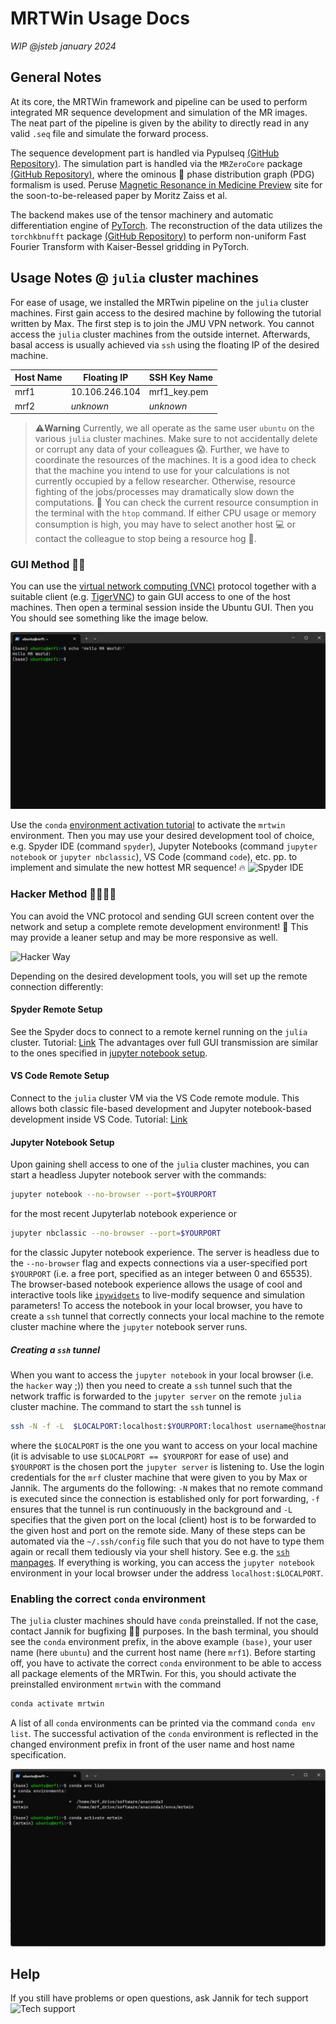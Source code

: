 # MRTWin Usage Docs

*WIP @jsteb january 2024*

## General Notes

At its core, the MRTWin framework and pipeline can be used to perform integrated MR sequence development and simulation of the MR images. The neat part of the pipeline is given by the ability to directly read in any valid `.seq` file and simulate the forward process.

The sequence development part is handled via Pypulseq [(GitHub Repository)](https://github.com/imr-framework/pypulseq). The simulation part is handled via the `MRZeroCore` package [(GitHub Repository)](https://github.com/MRsources/MRzero-Core), where the ominous 👻 phase distribution graph (PDG) formalism is used. Peruse [Magnetic Resonance in Medicine Preview](https://onlinelibrary.wiley.com/toc/15222594/0/0) site for the soon-to-be-released paper by Moritz Zaiss et al.

The backend makes use of the tensor machinery and automatic differentiation engine of [PyTorch](https://pytorch.org/). The reconstruction of the data utilizes the `torchkbnufft` package [(GitHub Repository)](https://github.com/mmuckley/torchkbnufft) to perform non-uniform Fast Fourier Transform with Kaiser-Bessel gridding in PyTorch.

## Usage Notes @ `julia` cluster machines

For ease of usage, we installed the MRTwin pipeline on the `julia` cluster machines. First gain access to the desired machine by following the tutorial written by Max. The first step is to join the JMU VPN network. You cannot access the `julia` cluster machines from the outside internet. Afterwards, basal access is usually achieved via `ssh` using the floating IP of the desired machine.

| Host Name   | Floating IP    | SSH Key Name |
| ----------- | -----------    |-----------   |
| mrf1        | 10.106.246.104 | mrf1_key.pem |
| mrf2        | *unknown*      | *unknown*    |

>:warning:**Warning** Currently, we all operate as the same user `ubuntu` on the various `julia` cluster machines. Make sure to not accidentally delete or corrupt any data of your colleagues 😱. Further, we have to coordinate the resources of the machines. It is a good idea to check that the machine you intend to use for your calculations is not currently occupied by a fellow researcher. Otherwise, resource fighting of the jobs/processes may dramatically slow down the computations. 🐌 You can check the current resource consumption in the terminal with the `htop` command. If either CPU usage or memory consumption is high, you may have to select another host 💻 or contact the colleague to stop being a resource hog 🐗.

### GUI Method 🌻🦋

You can use the [virtual network computing (VNC)](https://en.wikipedia.org/wiki/Virtual_Network_Computing) protocol together with a suitable client (e.g. [TigerVNC](https://tigervnc.org/)) to gain GUI access to one of the host machines. Then open a terminal session inside the Ubuntu GUI. Then you You should see something like the image below.

![Example for terminal layout](./assets/terminal-base.png)

Use the `conda` [environment activation tutorial](#enabling-the-correct-conda-environment) to activate the `mrtwin` environment. Then you may use your desired development tool of choice, e.g. Spyder IDE (command `spyder`), Jupyter Notebooks (command `jupyter notebook` or `jupyter nbclassic`), VS Code (command `code`), etc. pp. to implement and simulate the new hottest MR sequence! 🔥
![Spyder IDE](https://docs.spyder-ide.org/4/_images/mainwindow_default_1610.png)

### Hacker Method 👩‍💻👨‍💻

You can avoid the VNC protocol and sending GUI screen content over the network and setup a complete remote development environment! 🥳 This may provide a leaner setup and may be more responsive as well.

![Hacker Way](https://media.giphy.com/media/3knKct3fGqxhK/giphy.gif)

Depending on the desired development tools, you will set up the remote connection differently:

#### Spyder Remote Setup

See the Spyder docs to connect to a remote kernel running on the `julia` cluster.
Tutorial: [Link](https://docs.spyder-ide.org/current/panes/ipythonconsole.html#connect-to-a-remote-kernel)
The advantages over full GUI transmission are similar to the ones specified in [jupyter notebook setup](#jupyter-notebook-setup).

#### VS Code Remote Setup

Connect to the `julia` cluster VM via the VS Code remote module. This allows both classic file-based development and Jupyter notebook-based development inside VS Code.
Tutorial: [Link](https://code.visualstudio.com/docs/remote/remote-overview)

#### Jupyter Notebook Setup

Upon gaining shell access to one of the `julia` cluster machines, you can start a headless Jupyter notebook server with the commands:

```bash
jupyter notebook --no-browser --port=$YOURPORT
```

for the most recent Jupyterlab notebook experience or

```bash
jupyter nbclassic --no-browser --port=$YOURPORT
```

for the classic Jupyter notebook experience. The server is headless due to the `--no-browser` flag and expects connections via a user-specified port `$YOURPORT` (i.e. a free port, specified as an integer between 0 and 65535). The browser-based notebook experience allows the usage of cool and interactive tools like [`ipywidgets`](https://ipywidgets.readthedocs.io/en/stable/) to live-modify sequence and simulation parameters! To access the notebook in your local browser, you have to create a `ssh` tunnel that correctly connects your local machine to the remote cluster machine where the `jupyter` notebook server runs.

##### Creating a `ssh` tunnel

When you want to access the `jupyter notebook` in your local browser (i.e. the `hacker` way ;)) then you need to create a `ssh` tunnel such that the network traffic is forwarded to the `jupyter server` on the remote `julia` cluster machine. The command to start the `ssh` tunnel is

```bash
ssh -N -f -L  $LOCALPORT:localhost:$YOURPORT:localhost username@hostname
```

where the `$LOCALPORT` is the one you want to access on your local machine (it is advisable to use `$LOCALPORT == $YOURPORT` for ease of use) and `$YOURPORT` is the chosen port the `jupyter server` is listening to. Use the login credentials for the `mrf` cluster machine that were given to you by Max or Jannik. The arguments do the following: `-N` makes that no remote command is executed since the connection is established only for port forwarding, `-f` ensures that the tunnel is run continuously in the background and `-L` specifies that the given port on the local (client) host is to be forwarded to the given host and port on the remote side. Many of these steps can be automated via the `~/.ssh/config` file such that you do not have to type them again or recall them tediously via your shell history. See e.g. the [`ssh` manpages](https://linux.die.net/man/1/ssh). If everything is working, you can access the `jupyter notebook` environment in your local browser under the address `localhost:$LOCALPORT`.

### Enabling the correct `conda` environment

The `julia` cluster machines should have `conda` preinstalled. If not the case, contact Jannik for bugfixing 🐛🧰 purposes. In the bash terminal, you should see the `conda` environment prefix, in the above example `(base)`, your user name (here `ubuntu`) and the current host name (here `mrf1`). Before starting off, you have to activate the correct `conda` environment to be able to access all package elements of the MRTwin. For this, you should activate the preinstalled environment `mrtwin` with the command

```bash
conda activate mrtwin
```

A list of all `conda` environments can be printed via the command `conda env list`. The successful activation of the `conda` environment is reflected in the changed environment prefix in front of the user name and host name specification.

![Exemplary conda environment activation](./assets/terminal-conda.png)

## Help

If you still have problems or open questions, ask Jannik for tech support
![Tech support](https://media.giphy.com/media/3rgXBA5xQKhWHThSj6/giphy.gif)
